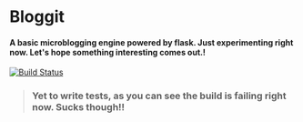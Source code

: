# Bloggit
#### A basic microblogging engine powered by flask. Just experimenting right now. Let's hope something interesting comes out.!

[![Build Status](https://travis-ci.org/debuggermalhotra/Bloggit.svg?branch=master)](https://travis-ci.org/debuggermalhotra/Bloggit)

> ### Yet to write tests, as you can see the build is failing right now. Sucks though!!
